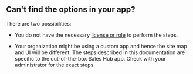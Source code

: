 ## Can't find the options in your app?
There are two possibilities:

- You do not have the necessary [license or role](#license-and-role-requirements) to perform the steps.  

- Your organization might be using a custom app and hence the site map and UI will be different. The steps described in this documentation are specific to the out-of-the-box Sales Hub app. Check with your administrator for the exact steps.
